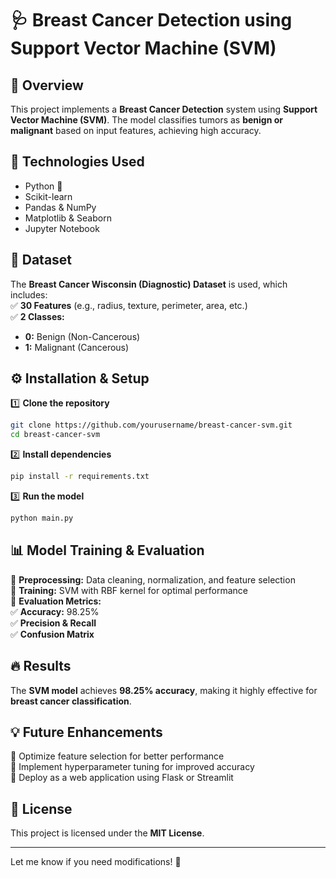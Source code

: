 
# 🩺 Breast Cancer Detection using Support Vector Machine (SVM)  

## 📌 Overview  
This project implements a **Breast Cancer Detection** system using **Support Vector Machine (SVM)**. The model classifies tumors as **benign or malignant** based on input features, achieving high accuracy.  

## 🚀 Technologies Used  
- Python 🐍  
- Scikit-learn  
- Pandas & NumPy  
- Matplotlib & Seaborn  
- Jupyter Notebook  

## 📂 Dataset  
The **Breast Cancer Wisconsin (Diagnostic) Dataset** is used, which includes:  
✅ **30 Features** (e.g., radius, texture, perimeter, area, etc.)  
✅ **2 Classes:**  
   - **0:** Benign (Non-Cancerous)  
   - **1:** Malignant (Cancerous)  

## ⚙️ Installation & Setup  
1️⃣ **Clone the repository**  
```bash
git clone https://github.com/yourusername/breast-cancer-svm.git  
cd breast-cancer-svm  
```  
2️⃣ **Install dependencies**  
```bash
pip install -r requirements.txt  
```  
3️⃣ **Run the model**  
```bash
python main.py  
```  

## 📊 Model Training & Evaluation  
🔹 **Preprocessing:** Data cleaning, normalization, and feature selection  
🔹 **Training:** SVM with RBF kernel for optimal performance  
🔹 **Evaluation Metrics:**  
✅ **Accuracy:** 98.25%  
✅ **Precision & Recall**  
✅ **Confusion Matrix**  

## 🔥 Results  
The **SVM model** achieves **98.25% accuracy**, making it highly effective for **breast cancer classification**.  

## 💡 Future Enhancements  
🚀 Optimize feature selection for better performance  
🚀 Implement hyperparameter tuning for improved accuracy  
🚀 Deploy as a web application using Flask or Streamlit  

## 📜 License  
This project is licensed under the **MIT License**.  

---

Let me know if you need modifications! 🚀
